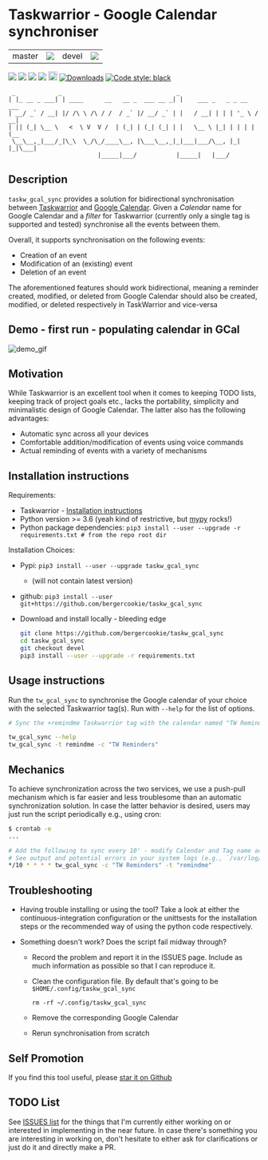 # Taskwarrior - Google Calendar synchroniser

<table>
  <td>master</td>
  <td>
    <a href="https://github.com/bergercookie/taskw_gcal_sync/actions" alt="master">
    <img src="https://github.com/bergercookie/taskw_gcal_sync/actions/workflows/ci.yml/badge.svg" /></a>
  </td>
  <td>devel</td>
  <td>
    <a href="https://github.com/bergercookie/taskw_gcal_sync/actions" alt="devel">
    <img src="https://github.com/bergercookie/taskw_gcal_sync/actions/workflows/ci.yml/badge.svg?branch=devel" /></a>
  </td>
</table>

<a href="https://www.codacy.com/app/bergercookie/taskw_gcal_sync" alt="Quality - devel">
<img src="https://api.codacy.com/project/badge/Grade/57206a822c41420bb5792b2cb70f06b5"/></a>
<a href="https://www.codacy.com/app/bergercookie/taskw_gcal_sync">
<img src="https://api.codacy.com/project/badge/Coverage/57206a822c41420bb5792b2cb70f06b5"/></a>
<a href=https://github.com/bergercookie/taskw_gcal_sync/blob/devel/LICENSE" alt="LICENCE">
<img src="https://img.shields.io/github/license/bergercookie/taskw_gcal_sync.svg" /></a>
<a href="https://pypi.org/project/taskw-gcal-sync/" alt="pypi">
<img src="https://img.shields.io/pypi/pyversions/taskw_gcal_sync.svg" /></a>
<a href="https://badge.fury.io/py/taskw-gcal-sync">
<img src="https://badge.fury.io/py/taskw-gcal-sync.svg" alt="PyPI version" height="18"></a>
<a href="https://pepy.tech/project/taskw-gcal-sync">
<img alt="Downloads" src="https://pepy.tech/badge/taskw-gcal-sync"></a>
<a href="https://github.com/psf/black">
<img alt="Code style: black" src="https://img.shields.io/badge/code%20style-black-000000.svg"></a>

```
 _            _                                _
| |_ __ _ ___| | ____      __   __ _  ___ __ _| |    ___ _   _ _ __   ___
| __/ _` / __| |/ /\ \ /\ / /  / _` |/ __/ _` | |   / __| | | | '_ \ / __|
| || (_| \__ \   <  \ V  V /  | (_| | (_| (_| | |   \__ \ |_| | | | | (__
 \__\__,_|___/_|\_\  \_/\_/____\__, |\___\__,_|_|___|___/\__, |_| |_|\___|
                         |_____|___/           |_____|   |___/
```

## Description

`taskw_gcal_sync` provides a solution for bidirectional synchronisation between
[Taskwarrior](https://taskwarrior.org) and [Google
Calendar](https://calendar.google.com). Given a _Calendar_ name for Google
Calendar and a _filter_ for Taskwarrior (currently only a single tag is
supported and tested) synchronise all the events between them.

Overall, it supports synchronisation on the following events:

- Creation of an event
- Modification of an (existing) event
- Deletion of an event

The aforementioned features should work bidirectional, meaning a reminder
created, modified, or deleted from Google Calendar should also be created,
modified, or deleted respectively in TaskWarrior and vice-versa

## Demo - first run - populating calendar in GCal

![demo_gif](https://github.com/bergercookie/taskw_gcal_sync/blob/master/misc/demo.gif)

## Motivation

While Taskwarrior is an excellent tool when it comes to keeping TODO lists,
keeping track of project goals etc., lacks the portability, simplicity and
minimalistic design of Google Calendar. The latter also has the following
advantages:

- Automatic sync across all your devices
- Comfortable addition/modification of events using voice commands
- Actual reminding of events with a variety of mechanisms

## Installation instructions

Requirements:

- Taskwarrior - [Installation instructions](https://taskwarrior.org/download/)
- Python version >= 3.6 (yeah kind of restrictive, but
  [mypy](http://mypy-lang.org/) rocks!)
- Python package dependencies: `pip3 install --user --upgrade -r requirements.txt # from the repo root dir`

Installation Choices:

- Pypi: `pip3 install --user --upgrade taskw_gcal_sync`
  - (will not contain latest version)
- github: `pip3 install --user git+https://github.com/bergercookie/taskw_gcal_sync`
- Download and install locally - bleeding edge

  ```sh
  git clone https://github.com/bergercookie/taskw_gcal_sync
  cd taskw_gcal_sync
  git checkout devel
  pip3 install --user --upgrade -r requirements.txt
  ```

## Usage instructions

Run the `tw_gcal_sync` to synchronise the Google calendar of your choice with
the selected Taskwarrior tag(s). Run with `--help` for the list of options.

```sh
# Sync the +remindme Taskwarrior tag with the calendar named "TW Reminders"

tw_gcal_sync --help
tw_gcal_sync -t remindme -c "TW Reminders"
```

## Mechanics

To achieve synchronization across the two services, we use a push-pull mechanism
which is far easier and less troublesome than an automatic synchronization
solution. In case the latter behavior is desired, users may just run the
script periodically e.g., using cron:

```sh
$ crontab -e
...

# Add the following to sync every 10' - modify Calendar and Tag name accordingly
# See output and potential errors in your system logs (e.g., `/var/log/syslog`)
*/10 * * * * tw_gcal_sync -c "TW Reminders" -t "remindme"

```

## Troubleshooting

- Having trouble installing or using the tool? Take a look at either the
  continuous-integration configuration or the unittsests for the installation
  steps or the recommended way of using the python code respectively.
- Something doesn't work? Does the script fail midway through?

  - Record the problem and report it in the ISSUES page. Include as much
    information as possible so that I can reproduce it.
  - Clean the configuration file. By default that's going to be
    `$HOME/.config/taskw_gcal_sync`

    `rm -rf ~/.config/taskw_gcal_sync`

  - Remove the corresponding Google Calendar
  - Rerun synchronisation from scratch

## Self Promotion

If you find this tool useful, please [star it on
Github](https://github.com/bergercookie/taskw_gcal_sync)

## TODO List

See [ISSUES list](https://github.com/bergercookie/taskw_gcal_sync/issues) for
the things that I'm currently either working on or interested in implementing in
the near future. In case there's something you are interesting in working on,
don't hesitate to either ask for clarifications or just do it and directly make
a PR.
